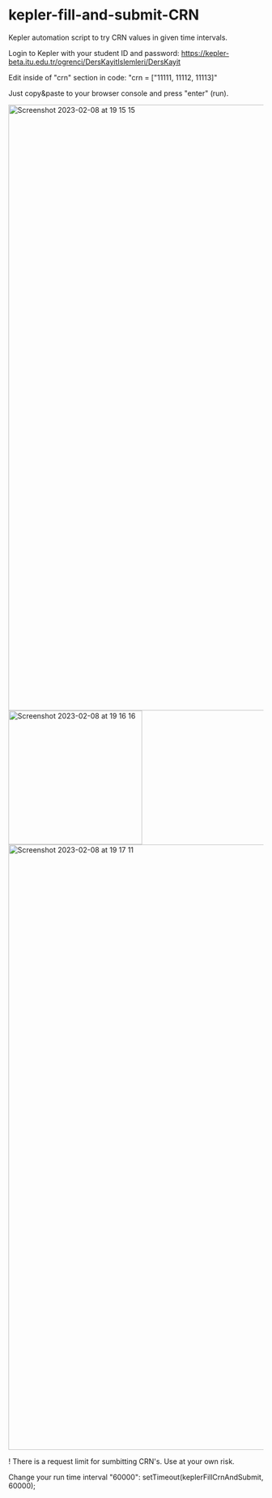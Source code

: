# kepler-fill-and-submit-CRN
Kepler automation script to try CRN values in given time intervals.

Login to Kepler with your student ID and password:
https://kepler-beta.itu.edu.tr/ogrenci/DersKayitIslemleri/DersKayit

Edit inside of "crn" section in code:
"crn = ["11111, 11112, 11113]"

Just copy&paste to your browser console and press "enter" (run).

<img width="1194" alt="Screenshot 2023-02-08 at 19 15 15" src="https://user-images.githubusercontent.com/10723547/217588192-bba15ad7-cf2d-4187-bc19-37055d87e022.png">
<img width="264" alt="Screenshot 2023-02-08 at 19 16 16" src="https://user-images.githubusercontent.com/10723547/217588211-42eea190-70c4-432f-954f-a5afc4cf918b.png">
<img width="1193" alt="Screenshot 2023-02-08 at 19 17 11" src="https://user-images.githubusercontent.com/10723547/217588244-d6e46b76-8cb7-4806-9b62-411cb381e34e.png">

! There is a request limit for sumbitting CRN's. Use at your own risk.

Change your run time interval "60000":
setTimeout(keplerFillCrnAndSubmit, 60000);

